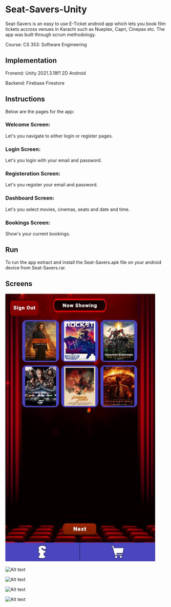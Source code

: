 # Seat-Savers-Unity

Seat-Savers is an easy to use E-Ticket android app which lets you book film tickets accross venues in Karachi such as Nueplex, Capri, Cinepax etc. The app was built through scrum methodology.

Course: CS 353: Software Engineering

## Implementation

Fronend: Unity 2021.3.18f1 2D Android

Backend: Firebase Firestore

## Instructions

Below are the pages for the app:

### Welcome Screen: 

Let's you navigate to either login or register pages.

### Login Screen:

Let's you login with your email and password.

### Registeration Screen:

Let's you register your email and password.

### Dashboard Screen:

Let's you select movies, cinemas, seats and date and time.

### Bookings Screen:

Show's your current bookings.

## Run

To run the app extract and install the Seat-Savers.apk file on your android device from Seat-Savers.rar.

## Screens

![Alt text](/Images/Dashboard.PNG)

![Alt text](/Images/Cinema)

![Alt text](/Images/DateTime)

![Alt text](/Images/Seat)

![Alt text](/Images/Payment)
